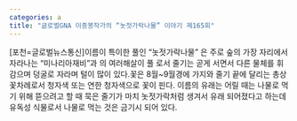 ```yaml
---
categories: a
title: "글로벌GNA 이종봉작가의 “놋젓가락나물” 이야기 제165회"
---
```

[포천=글로벌뉴스통신]이름이 특이한 풀인 “놋젓가락나물” 은 주로 숲의 가장 자리에서 자라나는 “미나리아재비”과 의 여러해살이 풀 로서 줄기는 곧게 서면서 다른 물체를 휘감으며 덩굴로 자라며 털이 많이 있다.꽃은 8월~9월경에 가지와 줄기 끝에 달리는 총상꽃차례로서 청자색 또는 연한 청자색으로 꽃이 핀다. 이름의 유래는 어릴 때는 나물로 먹기 위해 뜯으려고 할 때 묵은 줄기가 마치 놋젓가락처럼 생겨서 유래 되어졌다고 하는데 유독성 식물로서 나물로 먹는 것은 금기시 되어 있다.